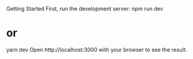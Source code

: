 Getting Started
First, run the development server:
npm run dev
# or
yarn dev
Open http://localhost:3000 with your browser to see the result.

